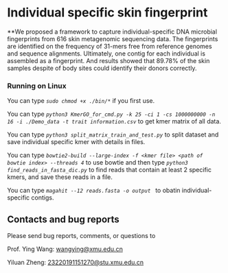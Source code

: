 # Individual specific skin fingerprint

**We proposed a framework to capture individual-specific DNA microbial fingerprints from 616 skin metagenomic sequencing data. The fingerprints are identified on the frequency of 31-mers free from reference genomes and sequence alignments. Ultimately, one contig for each individual is assembled as a fingerprint. And results showed that 89.78% of the skin samples despite of body sites could identify their donors correctly. 


### Running on Linux

You can type *`sudo chmod +x ./bin/*`*  if you first use.

You can type *`python3 KmerGO_for_cmd.py -k 25 -ci 1 -cs 1000000000 -n 16 -i ./Demo_data -t trait information.csv`* to get kmer matrix of all data.

You can type *`python3 split_matrix_train_and_test.py`* to split dataset and save individual specific kmer with details in files.

You can type *`bowtie2-build --large-index -f <kmer file> <path of bowtie index> --threads 4`* to use bowtie and then type *`python3 find_reads_in_fasta_dic.py`* to find reads that contain at least 2 specific kmers, and save these reads in a file.

You can type *`magahit --12 reads.fasta -o output `* to obatin individual-specific contigs.

## Contacts and bug reports

Please send bug reports, comments, or questions to

Prof. Ying Wang: [wangying@xmu.edu.cn](mailto:wangying@xmu.edu.cn)

Yiluan Zheng: [23220191151270@stu.xmu.edu.cn](mailto:23220191151270@stu.xmu.edu.cn)

